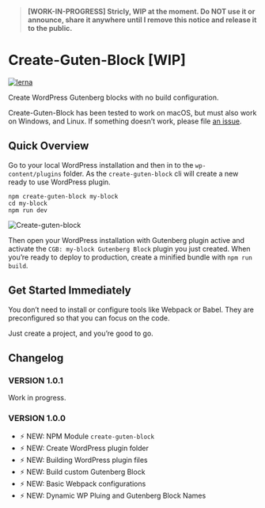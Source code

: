
> **[WORK-IN-PROGRESS] Stricly, WIP at the moment. Do NOT use it or announce, share it anywhere until I remove this notice and release it to the public.**

# Create-Guten-Block [WIP]

[![lerna](https://img.shields.io/badge/maintained%20with-lerna-cc00ff.svg)](https://lernajs.io/)

Create WordPress Gutenberg blocks with no build configuration.

Create-Guten-Block has been tested to work on macOS, but must also work on Windows, and Linux.
If something doesn’t work, please file [an issue](https://github.com/ahmadawais/create-guten-block/issues/new).

## Quick Overview

Go to your local WordPress installation and then in to the `wp-content/plugins` folder. As the `create-guten-block` cli will create a new ready to use WordPress plugin.

```shell
npm create-guten-block my-block
cd my-block
npm run dev
```

![Create-guten-block](http://on.ahmda.ws/okiU/c)

Then open your WordPress installation with Gutenberg plugin active and activate the `CGB: my-block Gutenberg Block` plugin you just created.
When you’re ready to deploy to production, create a minified bundle with `npm run build`.

## Get Started Immediately

You don’t need to install or configure tools like Webpack or Babel.
They are preconfigured so that you can focus on the code.

Just create a project, and you’re good to go.

## Changelog

### VERSION 1.0.1

Work in progress.

### VERSION 1.0.0

- ⚡️ NEW: NPM Module `create-guten-block`
- ⚡️ NEW: Create WordPress plugin folder
- ⚡️ NEW: Building WordPress plugin files
- ⚡️ NEW: Build custom Gutenberg Block
- ⚡️ NEW: Basic Webpack configurations
- ⚡️ NEW: Dynamic WP Pluing and Gutenberg Block Names